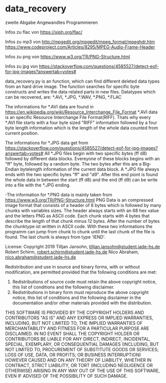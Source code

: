 # data_recovery
zweite Abgabe Angewandtes Programmieren


Infos zu flac von https://xiph.org/flac/

Infos zu mp3 von http://mpgedit.org/mpgedit/mpeg_format/mpeghdr.htm
		https://www.codeproject.com/Articles/8295/MPEG-Audio-Frame-Header

Infos zu png von https://www.w3.org/TR/PNG-Structure.html

Infos zu jpg von https://stackoverflow.com/questions/4585527/detect-eof-for-jpg-images?answertab=votes#


data_recovery.py is an function, which can find different deleted data types from an hard drive image.
The function searches for specific byte constructs and writes the data related parts in new files.
Datatypes which can be recovered, are: *.AVI, *.JPG, *.WAV, *.PNG, *.FLAC

The informations for *.AVI data are found in https://en.wikipedia.org/wiki/Resource_Interchange_File_Format
*.AVI data is an specific Resource Interchange File Format(RIFF). Thats why every *.AVI file starts with a
four byte sized "RIFF" information followed by a four byte length information which is the length of the whole data counted
from current position. 

The informations for *.JPG data get from https://stackoverflow.com/questions/4585527/detect-eof-for-jpg-images?answertab=votes#
All *.JPG files begin with two specific bytes (ff d8) followed by different data blocks. Evereyone of these blocks begins with
an "ff" byte, followed by a random byte. The two bytes after this are a Big-Endian bytelength information of the current data block.
A *.JPG file always ends with the two specific bytes "ff" and "d9". After this end piont is found the whole data in between the start
(ff d8) and the end (ff d9) can be write into a file with the *.JPG ending.

-The information for *.PNG data is mainly taken from https://www.w3.org/TR/PNG-Structure.html
 PNG Data is an compressed image format that consists of a header of 8 bytes which is followed by many chunks with variables sizes.
 The header always starts with an 68 hex value and the letters PNG as ASCII code. Each chunk starts with 4 bytes that describe the length
 of that chunk minus 12 bytes. After the number of bytes the chunktype ist written in ASCII code. With these two informations 
 the programm can jump from chunk to chunk until the last chunk of the file is found. The last chunk is always from type 'IEND'. 


		

License:
Copyright 2019 Tilljan Jansohn, tilljan.jansohn@student.jade-hs.de
               Robert Schirm, robert.schirm@student.jade-hs.de
               Nico Abraham, nico.abraham@student.jade-hs.de 

Redistribution and use in source and binary forms, with or without 
modification, are permitted provided that the following conditions are met:
1. Redistributions of source code must retain the above copyright notice, 
this list of conditions and the following disclaimer.
2. Redistributions in binary form must reproduce the above copyright 
notice, this list of conditions and the following disclaimer in the 
documentation and/or other materials provided with the distribution.

THIS SOFTWARE IS PROVIDED BY THE COPYRIGHT HOLDERS AND CONTRIBUTORS 
"AS IS" AND ANY EXPRESS OR IMPLIED WARRANTIES, INCLUDING, BUT NOT LIMITED
TO, THE IMPLIED WARRANTIES OF MERCHANTABILITY AND FITNESS FOR A PARTICULAR
PURPOSE ARE DISCLAIMED. IN NO EVENT SHALL THE COPYRIGHT HOLDER OR 
CONTRIBUTORS BE LIABLE FOR ANY DIRECT, INDIRECT, INCIDENTAL, SPECIAL,
EXEMPLARY, OR CONSEQUENTIAL DAMAGES (INCLUDING, BUT NOT LIMITED TO, 
PROCUREMENT OF SUBSTITUTE GOODS OR SERVICES; LOSS OF USE, DATA, OR 
PROFITS; OR BUSINESS INTERRUPTION) HOWEVER CAUSED AND ON ANY THEORY OF
LIABILITY, WHETHER IN CONTRACT, STRICT LIABILITY, OR TORT (INCLUDING
NEGLIGENCE OR OTHERWISE) ARISING IN ANY WAY OUT OF THE USE OF THIS
SOFTWARE, EVEN IF ADVISED OF THE POSSIBILITY OF SUCH DAMAGE.  		